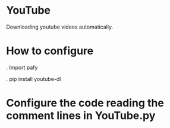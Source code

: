 # YouTube
Downloading youtube videos automatically.

# How to configure
. Import pafy

. pip install youtube-dl

# Configure the code reading the comment lines in YouTube.py
